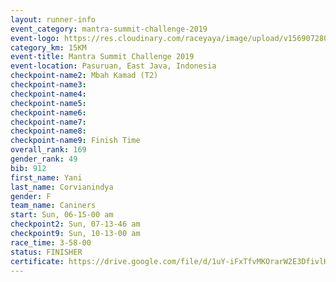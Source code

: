 ```yaml
---
layout: runner-info 
event_category: mantra-summit-challenge-2019 
event-logo: https://res.cloudinary.com/raceyaya/image/upload/v1569072809/logo/mantra-image_segrbx.jpg
category_km: 15KM 
event-title: Mantra Summit Challenge 2019 
event-location: Pasuruan, East Java, Indonesia 
checkpoint-name2: Mbah Kamad (T2) 
checkpoint-name3: 
checkpoint-name4: 
checkpoint-name5: 
checkpoint-name6: 
checkpoint-name7: 
checkpoint-name8: 
checkpoint-name9: Finish Time
overall_rank: 169
gender_rank: 49
bib: 912
first_name: Yani
last_name: Corvianindya
gender: F
team_name: Caniners
start: Sun, 06-15-00 am
checkpoint2: Sun, 07-13-46 am
checkpoint9: Sun, 10-13-00 am
race_time: 3-58-00
status: FINISHER
certificate: https://drive.google.com/file/d/1uY-iFxTfvMKOrarW2E3DfivlH4u9M7aW/view?usp=sharing
---
```

